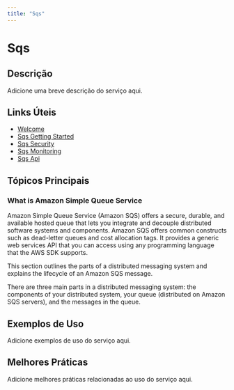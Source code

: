 ```yaml
---
title: "Sqs"
---
```


# Sqs

## Descrição

Adicione uma breve descrição do serviço aqui.

## Links Úteis

- [Welcome](https://docs.aws.amazon.com/AWSSimpleQueueService/latest/SQSDeveloperGuide/welcome.html)
- [Sqs Getting Started](https://docs.aws.amazon.com/AWSSimpleQueueService/latest/SQSDeveloperGuide/sqs-getting-started.html)
- [Sqs Security](https://docs.aws.amazon.com/AWSSimpleQueueService/latest/SQSDeveloperGuide/sqs-security.html)
- [Sqs Monitoring](https://docs.aws.amazon.com/AWSSimpleQueueService/latest/SQSDeveloperGuide/sqs-monitoring.html)
- [Sqs Api](https://docs.aws.amazon.com/AWSSimpleQueueService/latest/SQSDeveloperGuide/sqs-api.html)

## Tópicos Principais

### What is Amazon Simple Queue Service

Amazon Simple Queue Service (Amazon SQS) offers a secure, durable, and available hosted queue that lets you
		integrate and decouple distributed software systems and components. Amazon SQS offers common
		constructs such as dead-letter queues and
			cost allocation tags. It provides a generic web
		services API that you can access using any programming language that the AWS SDK
		supports.




This section outlines the parts of a distributed messaging system and explains the
        lifecycle of an Amazon SQS message.

There are three main parts in a distributed messaging system: the components of
        your distributed system, your queue (distributed on Amazon SQS servers), and the messages
        in the queue.

## Exemplos de Uso

Adicione exemplos de uso do serviço aqui.

## Melhores Práticas

Adicione melhores práticas relacionadas ao uso do serviço aqui.
